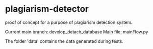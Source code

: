 # plagiarism-detector
proof of concept for a purpose of plagiarism detection system.

Current main branch: develop_detach_database
Main file: mainFlow.py

The folder 'data' contains the data generated during tests.